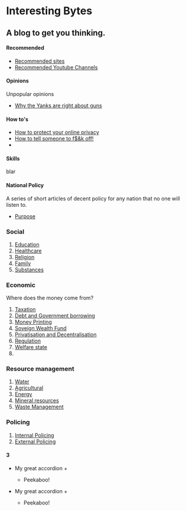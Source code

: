 # Interesting Bytes

## A blog to get you thinking.
<!-- tabs:start -->

#### **Recommended**

* [Recommended sites](InterestingBytes/articles/recommended_sites.md)
* [Recommended Youtube Channels](InterestingBytes/articles/youtube_channels.md)

#### **Opinions**

Unpopular opinions
* [Why the Yanks are right about guns](InterestingBytes/articles/guns.md)

#### **How to's**
* [How to protect your online privacy](InterestingBytes/articles/online_privacy.md)
* [How to tell someone to f$&k off!]()
* 
#### **Skills**
blar
#### **National Policy**
A series of short articles of decent policy for any nation that no one will listen to.
* [Purpose](InterestingBytes/articles/national_policy/purpose.md)
### Social
1. [Education](InterestingBytes/articles/national_policy/education.md)
2. [Healthcare](InterestingBytes/articles/national_policy/healthcare.md)
3. [Religion](InterestingBytes/articles/national_policy/religion.md)
4. [Family](InterestingBytes/articles/national_policy/family.md)
5. [Substances]()
### Economic
Where does the money come from?
1. [Taxation](InterestingBytes/articles/national_policy/taxation.md)
2. [Debt and Government borrowing]()
3. [Money Printing]()
4. [Soveign Wealth Fund]()
5. [Privatisation and Decentralisation]()
6. [Regulation]()
7. [Welfare state]()
8. []()
### Resource management
1. [Water](InterestingBytes/articles/national_policy/water_management.md)
2. [Agricultural]()
3. [Energy]()
4. [Mineral resources]()
5. [Waste Management]()
### Policing
1. [Internal Policing](InterestingBytes/articles/national_policy/internal_policing.md)
2. [External Policing](InterestingBytes/articles/national_policy/external_policing.md)


#### **3**

+ My great accordion +

  - Peekaboo!
+ My great accordion +

  - Peekaboo!
<!-- tabs:end -->




